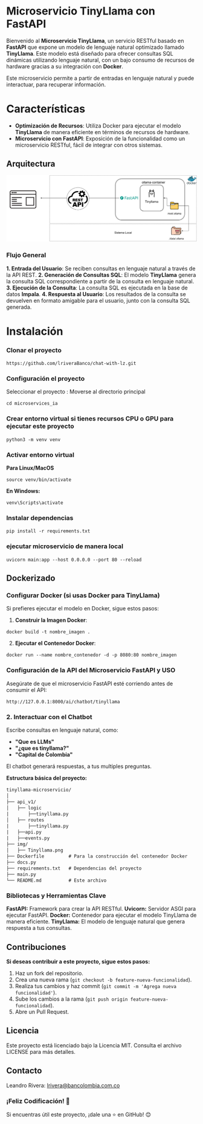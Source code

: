 # Microservicio TinyLlama con FastAPI

Bienvenido al **Microservicio TinyLlama**, un servicio RESTful basado en **FastAPI** que expone un modelo de lenguaje natural optimizado llamado **TinyLlama**. Este modelo está diseñado para ofrecer consultas SQL dinámicas utilizando lenguaje natural, con un bajo consumo de recursos de hardware gracias a su integración con **Docker**.

Este microservicio permite a partir de entradas en lenguaje natural y puede interactuar, para recuperar información.

# Características

- **Optimización de Recursos**: Utiliza Docker para ejecutar el modelo **TinyLlama** de manera eficiente en términos de recursos de hardware.
- **Microservicio con FastAPI**: Exposición de la funcionalidad como un microservicio RESTful, fácil de integrar con otros sistemas.
  
## Arquitectura

![chatbot](img/Tinyllama.png)

### Flujo General

**1. Entrada del Usuario**: Se reciben consultas en lenguaje natural a través de la API REST.
**2. Generación de Consultas SQL**: El modelo **TinyLlama** genera la consulta SQL correspondiente a partir de la consulta en lenguaje natural.
**3. Ejecución de la Consulta**: La consulta SQL es ejecutada en la base de datos **Impala**.
**4. Respuesta al Usuario**: Los resultados de la consulta se devuelven en formato amigable para el usuario, junto con la consulta SQL generada.

# Instalación

### Clonar el proyecto

```
https://github.com/lriveraBanco/chat-with-lz.git
```

### Configuración el proyecto

Seleccionar el proyecto : Moverse al directorio principal

```
cd microservices_ia
```

### Crear entorno virtual si tienes recursos CPU o GPU para ejecutar este proyecto

```
python3 -m venv venv
```

### Activar entorno virtual

**Para Linux/MacOS**

```
source venv/bin/activate
```

**En Windows:**

```
venv\Scripts\activate
```

### Instalar dependencias

```
pip install -r requirements.txt
```

### ejecutar microservicio de manera local

```
uvicorn main:app --host 0.0.0.0 --port 80 --reload
```

## Dockerizado
### Configurar Docker (si usas Docker para TinyLlama)

Si prefieres ejecutar el modelo en Docker, sigue estos pasos:

1. **Construir la Imagen Docker**:

```
docker build -t nombre_imagen .
```

2. **Ejecutar el Contenedor Docker**:

```
docker run --name nombre_contenedor -d -p 8080:80 nombre_imagen
```

### Configuración de la API del Microservicio FastAPI y USO

Asegúrate de que el microservicio FastAPI esté corriendo antes de consumir el API:

```
http://127.0.0.1:8000/ai/chatbot/tinyllama
```



### 2. Interactuar con el Chatbot

Escribe consultas en lenguaje natural, como:

- **"Que es LLMs"**
- **"¿que es tinyllama?"**
- **"Capital de Colombia"**

El chatbot generará respuestas, a tus multiples preguntas.


**Estructura básica del proyecto:**

```plaintext
tinyllama-microservicio/
│
├── api_v1/
│   ├── logic
|       ├──tinyllama.py
│   ├── routes
|       ├──tinyllama.py
|   ├──api.py
|   ├──events.py
├── img/
│   ├── Tinyllama.png            
├── Dockerfile         # Para la construcción del contenedor Docker
├── docs.py
├── requirements.txt   # Dependencias del proyecto
├── main.py            
└── README.md          # Este archivo
```

### Bibliotecas y Herramientas Clave

**FastAPI:** Framework para crear la API RESTful.
**Uvicorn:** Servidor ASGI para ejecutar FastAPI.
**Docker:** Contenedor para ejecutar el modelo TinyLlama de manera eficiente.
**TinyLlama:** El modelo de lenguaje natural que genera respuesta a tus consultas.


## Contribuciones

**Si deseas contribuir a este proyecto, sigue estos pasos:**

1. Haz un fork del repositorio.
2. Crea una nueva rama (`git checkout -b feature-nueva-funcionalidad`).
3. Realiza tus cambios y haz commit (`git commit -m 'Agrega nueva funcionalidad'`).
4. Sube los cambios a la rama (`git push origin feature-nueva-funcionalidad`).
5. Abre un Pull Request.

## Licencia

Este proyecto está licenciado bajo la Licencia MIT. Consulta el archivo LICENSE para más detalles.

## Contacto

Leandro Rivera: <lrivera@bancolombia.com.co>

### ¡Feliz Codificación! 🚀

Si encuentras útil este proyecto, ¡dale una ⭐ en GitHub! 😊
